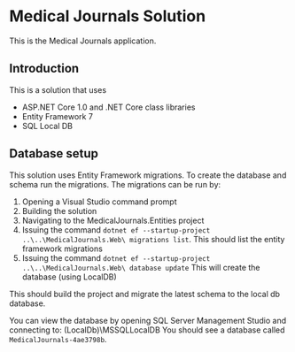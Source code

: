 # Medical Journals Solution
This is the Medical Journals application.

## Introduction
This is a solution that uses

* ASP.NET Core 1.0 and .NET Core class libraries
* Entity Framework 7
* SQL Local DB


## Database setup
This solution uses Entity Framework migrations.  To create the database and schema run the migrations.  The migrations can be run by:

1. Opening a Visual Studio command prompt
2. Building the solution
3. Navigating to the MedicalJournals.Entities project
4. Issuing the command `dotnet ef --startup-project ..\..\MedicalJournals.Web\ migrations list`.  This should list the entity framework migrations
5. Issuing the command `dotnet ef --startup-project ..\..\MedicalJournals.Web\ database update`  This will create the database (using LocalDB)

This should build the project and migrate the latest schema to the local db database.

You can view the database by opening SQL Server Management Studio and connecting to: (LocalDb)\MSSQLLocalDB
You should see a database called `MedicalJournals-4ae3798b`.

